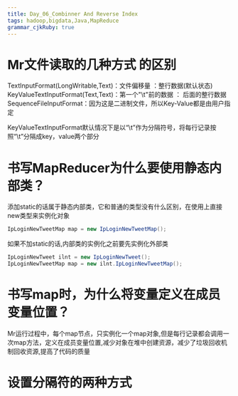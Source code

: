 ```yaml
---
title: Day_06_Combinner And Reverse Index
tags: hadoop,bigdata,Java,MapReduce
grammar_cjkRuby: true
---
```



# Mr文件读取的几种方式 的区别
TextInputFormat(LongWritable,Text)：文件偏移量 ：整行数据(默认状态)
KeyValueTextInputFormat(Text,Text)：第一个"\t"前的数据 ： 后面的整行数据
SequenceFileInputFormat：因为这是二进制文件，所以Key-Value都是由用户指定

KeyValueTextInputFormat默认情况下是以“\t”作为分隔符号，将每行记录按照“\t”分隔成key，value两个部分

# 书写MapReducer为什么要使用静态内部类？

添加static的话属于静态内部类，它和普通的类型没有什么区别，在使用上直接new类型来实例化对象

``` java
IpLoginNewTweetMap map = new IpLoginNewTweetMap();
```
如果不加static的话,内部类的实例化之前要先实例化外部类

``` java
IpLoginNewTweet ilnt = new IpLoginNewTweet();
IpLoginNewTweetMap map = new ilnt.IpLoginNewTweetMap();
```

# 书写map时，为什么将变量定义在成员变量位置？

Mr运行过程中，每个map节点，只实例化一个map对象,但是每行记录都会调用一次map方法，定义在成员变量位置,减少对象在堆中创建资源，减少了垃圾回收机制回收资源,提高了代码的质量 

# 设置分隔符的两种方式


